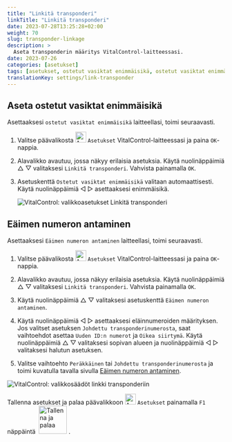 ```yaml
---
title: "Linkitä transponderi"
linkTitle: "Linkitä transponderi"
date: 2023-07-28T13:25:28+02:00
weight: 70
slug: transponder-linkage
description: >
  Aseta transponderin määritys VitalControl-laitteessasi.
date: 2023-07-26
categories: [asetukset]
tags: [asetukset, ostetut vasiktat enimmäisikä, ostetut vasiktat enimmäisikä, Eäimen numeron antaminen]
translationKey: settings/link-transponder
---
```

## Aseta ostetut vasiktat enimmäisikä
Asettaaksesi `ostetut vasiktat enimmäisikä` laitteellasi, toimi seuraavasti.

1. Valitse päävalikosta <img src="/icons/gear.svg" width="25" align="bottom" alt="Asetukset" /> `Asetukset` VitalControl-laitteessasi ja paina `OK`-nappia.

2. Alavalikko avautuu, jossa näkyy erilaisia asetuksia. Käytä nuolinäppäimiä △ ▽ valitaksesi `Linkitä transponderi`. Vahvista painamalla `OK`.

3. Asetuskenttä `Ostetut vasiktat enimmäisikä` valitaan automaattisesti. Käytä nuolinäppäimiä ◁ ▷ asettaaksesi enimmäisikä.

    ![VitalControl: valikkoasetukset Linkitä transponderi](../images/maximumage.png "ostetut vasiktat enimmäisikä")

## Eäimen numeron antaminen

Asettaaksesi `Eäimen numeron antaminen` laitteellasi, toimi seuraavasti.

1. Valitse päävalikosta <img src="/icons/gear.svg" width="25" align="bottom" alt="Asetukset" /> `Asetukset` VitalControl-laitteessasi ja paina `OK`-nappia.

2. Alavalikko avautuu, jossa näkyy erilaisia asetuksia. Käytä nuolinäppäimiä △ ▽ valitaksesi `Linkitä transponderi`. Vahvista painamalla `OK`.

3. Käytä nuolinäppäimiä △ ▽ valitaksesi asetuskenttä `Eäimen numeron antaminen`.

4. Käytä nuolinäppäimiä ◁ ▷ asettaaksesi eläinnumeroiden määrityksen. Jos valitset asetuksen `Johdettu transponderinumerosta`, saat vaihtoehdot asettaa `Uuden ID:n numerot` ja `Oikea siirtymä`. Käytä nuolinäppäimiä △ ▽ valitaksesi sopivan alueen ja nuolinäppäimiä ◁ ▷ valitaksesi halutun asetuksen.

5. Valitse vaihtoehto `Peräkkäinen` tai `Johdettu transponderinumerosta` ja toimi kuvatulla tavalla sivulla [Eäimen numeron antaminen](../animal-registration/#eläimen-numeron-antaminen).

![VitalControl: valikkosäädöt linkki transponderiin](../images/assignmentanimalid.png "Eläimen tunnisteen määrittäminen")

Tallenna asetukset ja palaa päävalikkoon <img src="/icons/gear.svg" width="25" align="bottom" alt="Asetukset" /> `Asetukset` painamalla `F1` näppäintä &nbsp;<img src="/icons/footer/save_exit.svg" width="65" align="bottom" alt="Tallenna ja palaa" />&nbsp;.
